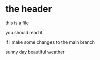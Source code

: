 # the header 

this is a file

you should read it 


if i make some changes to the main branch 

sunny day
beautiful weather 
